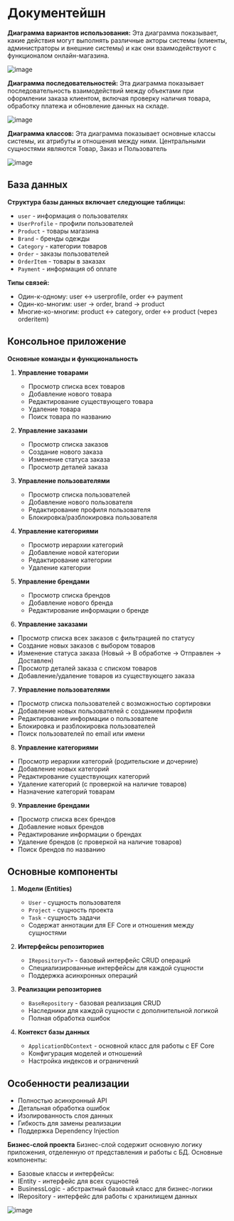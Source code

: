 # Документейшн
**Диаграмма вариантов использования:**
Эта диаграмма показывает, какие действия могут выполнять различные акторы системы (клиенты, администраторы и внешние системы) и как они взаимодействуют с функционалом онлайн-магазина.

![image](https://github.com/user-attachments/assets/6f384e9f-2fcc-4388-b63d-519bb82a4129)

**Диаграмма последовательностей:**
Эта диаграмма показывает последовательность взаимодействий между объектами при оформлении заказа клиентом, включая проверку наличия товара, обработку платежа и обновление данных на складе.

![image](https://github.com/user-attachments/assets/034747ef-6249-432a-bbab-21e71945813b)

**Диаграмма классов:**
Эта диаграмма показывает основные классы системы, их атрибуты и отношения между ними. Центральными сущностями являются Товар, Заказ и Пользователь

![image](https://github.com/user-attachments/assets/073c9973-38d9-4066-9116-b141781251f8)




## База данных

**Структура базы данных включает следующие таблицы:**

- `user` - информация о пользователях
- `UserProfile` - профили пользователей
- `Product` - товары магазина
- `Brand` - бренды одежды
- `Category` - категории товаров
- `Order` - заказы пользователей
- `OrderItem` - товары в заказах
- `Payment` - информация об оплате

**Типы связей:**
- Один-к-одному: user ↔ userprofile, order ↔ payment
- Один-ко-многим: user → order, brand → product
- Многие-ко-многим: product ↔ category, order ↔ product (через orderitem)




## Консольное приложение

**Основные команды и функциональность**

1. **Управление товарами**
   - Просмотр списка всех товаров
   - Добавление нового товара
   - Редактирование существующего товара
   - Удаление товара
   - Поиск товара по названию

2. **Управление заказами**
   - Просмотр списка заказов
   - Создание нового заказа
   - Изменение статуса заказа
   - Просмотр деталей заказа

3. **Управление пользователями**
   - Просмотр списка пользователей
   - Добавление нового пользователя
   - Редактирование профиля пользователя
   - Блокировка/разблокировка пользователя

4. **Управление категориями**
   - Просмотр иерархии категорий
   - Добавление новой категории
   - Редактирование категории
   - Удаление категории

5. **Управление брендами**
   - Просмотр списка брендов
   - Добавление нового бренда
   - Редактирование информации о бренде
  
6. **Управление заказами**
- Просмотр списка всех заказов с фильтрацией по статусу
- Создание новых заказов с выбором товаров
- Изменение статуса заказа (Новый → В обработке → Отправлен → Доставлен)
- Просмотр деталей заказа с списком товаров
- Добавление/удаление товаров из существующего заказа

7. **Управление пользователями**
- Просмотр списка пользователей с возможностью сортировки
- Добавление новых пользователей с созданием профиля
- Редактирование информации о пользователе
- Блокировка и разблокировка пользователей
- Поиск пользователей по email или имени

8. **Управление категориями**
- Просмотр иерархии категорий (родительские и дочерние)
- Добавление новых категорий
- Редактирование существующих категорий
- Удаление категорий (с проверкой на наличие товаров)
- Назначение категорий товарам

9. **Управление брендами**
- Просмотр списка всех брендов
- Добавление новых брендов
- Редактирование информации о брендах
- Удаление брендов (с проверкой на наличие товаров)
- Поиск брендов по названию



## Основные компоненты

1. **Модели (Entities)**
   - `User` - сущность пользователя
   - `Project` - сущность проекта
   - `Task` - сущность задачи
   - Содержат аннотации для EF Core и отношения между сущностями

2. **Интерфейсы репозиториев**
   - `IRepository<T>` - базовый интерфейс CRUD операций
   - Специализированные интерфейсы для каждой сущности
   - Поддержка асинхронных операций

3. **Реализации репозиториев**
   - `BaseRepository` - базовая реализация CRUD
   - Наследники для каждой сущности с дополнительной логикой
   - Полная обработка ошибок

4. **Контекст базы данных**
   - `ApplicationDbContext` - основной класс для работы с EF Core
   - Конфигурация моделей и отношений
   - Настройка индексов и ограничений


## Особенности реализации

- Полностью асинхронный API
- Детальная обработка ошибок
- Изолированность слоя данных
- Гибкость для замены реализации
- Поддержка Dependency Injection

**Бизнес-слой проекта**
Бизнес-слой содержит основную логику приложения, отделенную от представления и работы с БД. Основные компоненты:
- Базовые классы и интерфейсы:
- IEntity - интерфейс для всех сущностей
- BusinessLogic<T> - абстрактный базовый класс для бизнес-логики
- IRepository<T> - интерфейс для работы с хранилищем данных



![image](https://github.com/user-attachments/assets/8574c75a-17e9-4cea-b176-d65d23c8b118)







